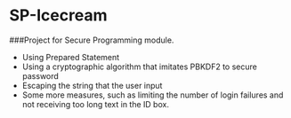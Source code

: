 # SP-Icecream
###Project for Secure Programming module.

- Using Prepared Statement
- Using a cryptographic algorithm that imitates PBKDF2 to secure password
- Escaping the string that the user input
- Some more measures, such as limiting the number of login failures and not receiving too long text in the ID box.
